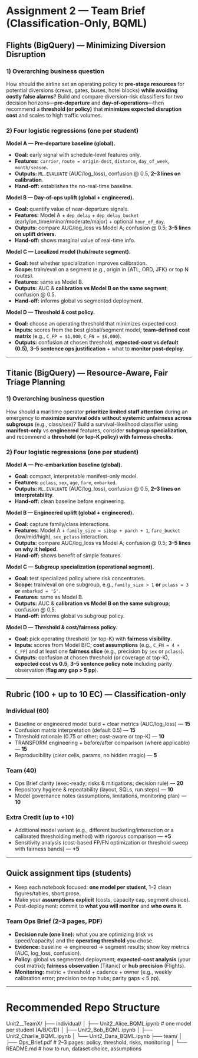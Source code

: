 # Assignment 2 — Team Brief (Classification-Only, BQML)

## Flights (BigQuery) — Minimizing Diversion Disruption

### 1) Overarching business question
How should the airline set an operating policy to **pre-stage resources** for potential diversions (crews, gates, buses, hotel blocks) **while avoiding costly false alarms**? Build and compare diversion-risk classifiers for two decision horizons—**pre-departure** and **day-of-operations**—then recommend a **threshold (or policy)** that **minimizes expected disruption cost** and scales to high traffic volumes.

### 2) Four logistic regressions (one per student)

**Model A — Pre-departure baseline (global).**  
- **Goal:** early signal with schedule-level features only.  
- **Features:** `carrier`, `route = origin-dest`, `distance`, `day_of_week`, `month/season`.  
- **Outputs:** `ML.EVALUATE` (AUC/log_loss), confusion @ 0.5, **2–3 lines on calibration**.  
- **Hand-off:** establishes the no-real-time baseline.

**Model B — Day-of-ops uplift (global + engineered).**  
- **Goal:** quantify value of near-departure signals.  
- **Features:** Model A + `dep_delay` + `dep_delay_bucket` (early/on_time/minor/moderate/major) + optional `hour_of_day`.  
- **Outputs:** compare AUC/log_loss vs Model A; confusion @ 0.5; **3–5 lines on uplift drivers**.  
- **Hand-off:** shows marginal value of real-time info.

**Model C — Localized model (hub/route segment).**  
- **Goal:** test whether specialization improves calibration.  
- **Scope:** train/eval on a segment (e.g., origin in {ATL, ORD, JFK} or top N routes).  
- **Features:** same as Model B.  
- **Outputs:** AUC & **calibration vs Model B on the same segment**; confusion @ 0.5.  
- **Hand-off:** informs global vs segmented deployment.

**Model D — Threshold & cost policy.**  
- **Goal:** choose an operating threshold that minimizes expected cost.  
- **Inputs:** scores from the best global/segment model; **team-defined cost matrix** (e.g., `C_FP = $1,000`, `C_FN = $6,000`).  
- **Outputs:** confusion at chosen threshold, **expected-cost vs default (0.5)**, **3–5 sentence ops justification** + what to **monitor post-deploy**.

---

## Titanic (BigQuery) — Resource-Aware, Fair Triage Planning

### 1) Overarching business question
How should a maritime operator **prioritize limited staff attention** during an emergency to **maximize survival odds** **without systemic unfairness across subgroups** (e.g., class/sex)? Build a survival-likelihood classifier using **manifest-only** vs **engineered** features, consider **subgroup specialization**, and recommend a **threshold (or top-K policy) with fairness checks**.

### 2) Four logistic regressions (one per student)

**Model A — Pre-embarkation baseline (global).**  
- **Goal:** compact, interpretable manifest-only model.  
- **Features:** `pclass`, `sex`, `age`, `fare`, `embarked`.  
- **Outputs:** `ML.EVALUATE` (AUC/log_loss), confusion @ 0.5, **2–3 lines on interpretability**.  
- **Hand-off:** clean baseline before engineering.

**Model B — Engineered uplift (global + engineered).**  
- **Goal:** capture family/class interactions.  
- **Features:** Model A + `family_size = sibsp + parch + 1`, `fare_bucket` (low/mid/high), `sex_pclass` interaction.  
- **Outputs:** compare AUC/log_loss vs Model A; confusion @ 0.5; **3–5 lines on why it helped**.  
- **Hand-off:** shows benefit of simple features.

**Model C — Subgroup specialization (operational segment).**  
- **Goal:** test specialized policy where risk concentrates.  
- **Scope:** train/eval on one subgroup, e.g., `family_size > 1` **or** `pclass = 3` **or** `embarked = 'S'`.  
- **Features:** same as Model B.  
- **Outputs:** AUC & **calibration vs Model B on the same subgroup**; confusion @ 0.5.  
- **Hand-off:** informs global vs subgroup policy.

**Model D — Threshold & cost/fairness policy.**  
- **Goal:** pick operating threshold (or top-K) with **fairness visibility**.  
- **Inputs:** scores from Model B/C; **cost assumptions** (e.g., `C_FN = 4 × C_FP`) and at least one **fairness slice** (e.g., precision by `sex` or `pclass`).  
- **Outputs:** confusion at chosen threshold (or coverage at top-K), **expected cost vs 0.5**, **3–5 sentence policy note** including parity observation (**flag any gap > 5 pp**).

---

## Rubric (100 + up to 10 EC) — Classification-only

### Individual (60)
- Baseline or engineered model build + clear metrics (AUC/log_loss) — **15**  
- Confusion matrix interpretation (default 0.5) — **15**  
- Threshold rationale (0.75 or other; cost-aware or top-K) — **10**  
- TRANSFORM engineering + before/after comparison (where applicable) — **15**  
- Reproducibility (clear cells, params, no hidden magic) — **5**

### Team (40)
- Ops Brief clarity (exec-ready; risks & mitigations; decision rule) — **20**  
- Repository hygiene & repeatability (layout, SQLs, run steps) — **10**  
- Model governance notes (assumptions, limitations, monitoring plan) — **10**

### Extra Credit (up to +10)
- Additional model variant (e.g., different bucketing/interaction or a calibrated thresholding method) with rigorous comparison — **+5**  
- Sensitivity analysis (cost-based FP/FN optimization or threshold sweep with fairness bands) — **+5**

---

## Quick assignment tips (students)
- Keep each notebook focused: **one model per student**, 1–2 clean figures/tables, short prose.  
- Make your **assumptions explicit** (costs, capacity cap, segment choice).  
- Post-deployment: commit to **what you will monitor** and **who owns it**.

### Team Ops Brief (2–3 pages, PDF)
- **Decision rule (one line):** what you are optimizing (risk vs speed/capacity) and the **operating threshold** you chose.  
- **Evidence:** baseline → engineered → segment results; show key metrics (AUC, log_loss, confusion).  
- **Policy:** global vs segmented deployment; **expected-cost analysis** (your cost matrix); **fairness observation** (Titanic) or **hub precision** (Flights).  
- **Monitoring:** metric + threshold + cadence + owner (e.g., weekly calibration error; precision on top hubs; parity gaps < 5 pp).

---

# Recommended Repo Structure


Unit2_<Dataset>_TeamX/
├── individual/
│   ├── Unit2_Alice_BQML.ipynb      # one model per student (A/B/C/D)
│   ├── Unit2_Bob_BQML.ipynb
│   ├── Unit2_Charlie_BQML.ipynb
│   └── Unit2_Dana_BQML.ipynb
├── team/
│   ├── Ops_Brief.pdf               # 2–3 pages: policy, threshold, risks, monitoring
│   └── README.md                   # how to run, dataset choice, assumptions








